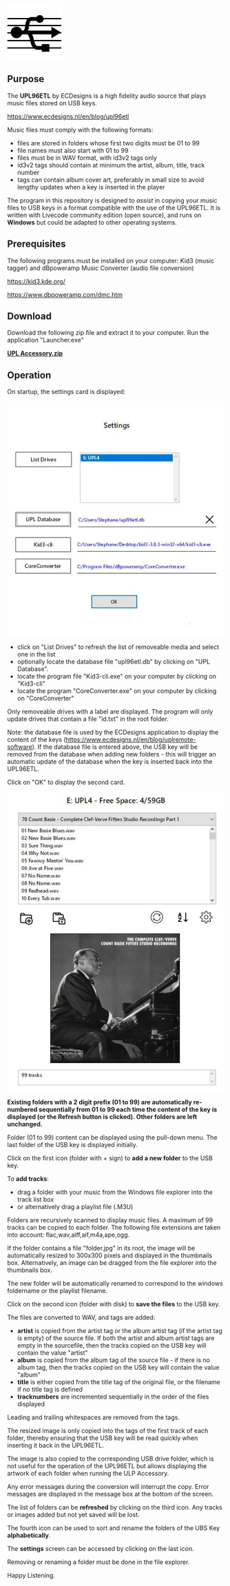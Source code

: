 ![Screenshot](icon.png)

## Purpose

The **UPL96ETL** by ECDesigns is a high fidelity audio source that plays music files stored on USB keys.

https://www.ecdesigns.nl/en/blog/upl96etl

Music files must comply with the following formats:

- files are stored in folders whose first two digits must be 01 to 99
- file names must also start with 01 to 99
- files must be in WAV format, with id3v2 tags only
- id3v2 tags should contain at minimum the artist, album, title, track number
- tags can contain album cover art, preferably in small size to avoid lengthy updates when a key is inserted in the player

The program in this repository is designed to *assist* in copying your music files to USB keys in a format compatible with the use of the UPL96ETL. It is written with Livecode community edition (open source), and runs on **Windows** but could be adapted to other operating systems.

## Prerequisites

The following programs must be installed on your computer: Kid3 (music tagger) and dBpoweramp Music Converter (audio file conversion)

https://kid3.kde.org/
    
https://www.dbpoweramp.com/dmc.htm


## Download

Download the following zip file and extract it to your computer. Run the application "Launcher.exe"

**[UPL Accessory.zip](https://storage.cloud.google.com/cloudplayer/UPL_Accessory/UPL%20Accessory.zip)**

## Operation

On startup, the settings card is displayed:

![Screenshot](Card20.jpg)

- click on "List Drives" to refresh the list of removeable media and select one in the list
- optionally locate the database file "upl96etl.db" by clicking on "UPL Database". 
- locate the program file "Kid3-cli.exe" on your computer by clicking on "Kid3-cli"
- locate the program "CoreConverter.exe" on your computer by clicking on "CoreConverter"

Only removeable drives with a label are displayed. The program will only update drives that contain a file "id.txt" in the root folder.

Note: the database file is used by the ECDesigns application to display the content of the keys (https://www.ecdesigns.nl/en/blog/uplremote-software).
If the database file is entered above, the USB key will be removed from the database when adding new folders - this will trigger an automatic update of the database when the key is inserted back into the UPL96ETL.

Click on "OK" to display the second card.

![Screenshot](Card02.jpg)

**Existing folders with a 2 digit prefix (01 to 99) are automatically re-numbered sequentially from 01 to 99 each time the content of the key is displayed (or the Refresh button is clicked). Other folders are left unchanged.**

Folder (01 to 99) content can be displayed using the pull-down menu. The last folder of the USB key is displayed initially.

Click on the first icon (folder with + sign) to **add a new folder** to the USB key.

To **add tracks**:

- drag a folder with your music from the Windows file explorer into the track list box
- or alternatively drag a playlist file (.M3U)

Folders are recursively scanned to display music files. A maximum of 99 tracks can be copied to each folder. The following file extensions are taken into account: flac,wav,aiff,aif,m4a,ape,ogg.

If the folder contains a file "folder.jpg" in its root, the image will be automatically resized to 300x300 pixels and displayed in the thumbnails box. Alternatively, an image can be dragged from the file explorer into the thumbnails box.

The new folder will be automatically renamed to correspond to the windows foldername or the playlist filename.

Click on the second icon (folder with disk) to **save the files** to the USB key. 

The files are converted to WAV, and tags are added:

- **artist** is copied from the artist tag or the album artist tag (if the artist tag is empty) of the source file. If both the artist and album artist tags are empty in the sourcefile, then the tracks copied on the USB key will contain the value "artist" 
- **album** is copied from the album tag of the source file - if there is no album tag, then the tracks copied on the USB key will contain the value "album" 
- **title** is either copied from the title tag of the original file, or the filename if no title tag is defined
- **tracknumbers** are incremented sequentially in the order of the files displayed

Leading and trailing whitespaces are removed from the tags.

The resized image is only copied into the tags of the first track of each folder, thereby ensuring that the USB key will be read quickly when inserting it back in the UPL96ETL.

The image is also copied to the corresponding USB drive folder, which is not useful for the operation of the UPL96ETL but allows displaying the artwork of each folder when running the ULP Accessory. 

Any error messages during the conversion will interrupt the copy. Error messages are displayed in the message box at the bottom of the screen.

The list of folders can be **refreshed** by clicking on the third icon. Any tracks or images added but not yet saved will be lost.

The fourth icon can be used to sort and rename the folders of the UBS Key **alphabetically**.

The **settings** screen can be accessed by clicking on the last icon.

Removing or renaming a folder must be done in the file explorer.

Happy Listening.
